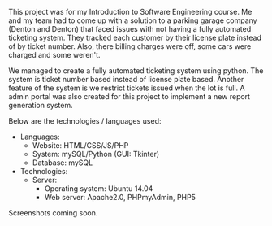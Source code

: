 This project was for my Introduction to Software Engineering course. Me and my team had to come up with a solution to a parking garage company (Denton and Denton) that faced issues with not having a fully automated ticketing system. They tracked each customer by their license plate instead of by ticket number. Also, there billing charges were off, some cars were charged and some weren't. 

We managed to create a fully automated ticketing system using python. The system is ticket number based instead of license plate based. Another feature of the system is we restrict tickets issued when the lot is full. A admin portal was also created for this project to implement a new report generation system.

Below are the technologies / languages used: 
- Languages:
  - Website: HTML/CSS/JS/PHP
  - System: mySQL/Python (GUI: Tkinter)
  - Database: mySQL
- Technologies:
  - Server:
    - Operating system: Ubuntu 14.04
    - Web server: Apache2.0, PHPmyAdmin, PHP5

Screenshots coming soon.

